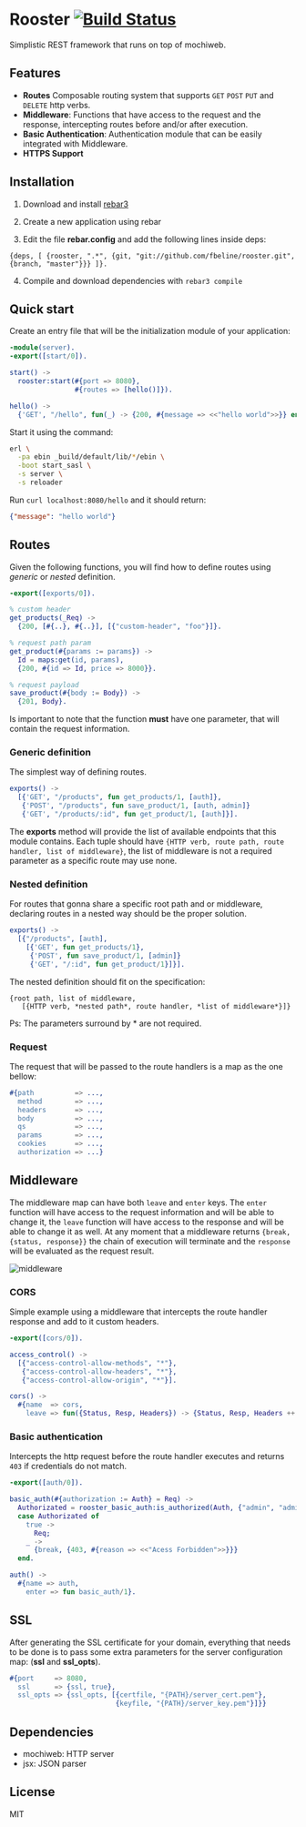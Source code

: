 # Rooster [![Build Status](https://travis-ci.org/fbeline/rooster.svg?branch=master)](https://travis-ci.org/fbeline/rooster)
Simplistic REST framework that runs on top of mochiweb.
## Features
- **Routes** Composable routing system that supports `GET` `POST` `PUT` and `DELETE` http verbs.
- **Middleware**: Functions that have access to the request and the response, intercepting routes before and/or after execution.
- **Basic Authentication**: Authentication module that can be easily integrated with Middleware.
- **HTTPS Support**

## Installation
1) Download and install [rebar3](https://www.rebar3.org/)

2) Create a new application using rebar

3) Edit the file **rebar.config** and add the following lines inside deps:

`{deps, [ {rooster, ".*", {git, "git://github.com/fbeline/rooster.git", {branch, "master"}}} ]}.`

4) Compile and download dependencies with `rebar3 compile`

## Quick start
Create an entry file that will be the initialization module of your application:

```Erlang
-module(server).
-export([start/0]).

start() ->
  rooster:start(#{port => 8080},
                #{routes => [hello()]}).

hello() ->
  {'GET', "/hello", fun(_) -> {200, #{message => <<"hello world">>}} end}.
```

Start it using the command:

```Bash
erl \
  -pa ebin _build/default/lib/*/ebin \
  -boot start_sasl \
  -s server \
  -s reloader
```

Run `curl localhost:8080/hello` and it should return:

```JSON
{"message": "hello world"}
```

## Routes
Given the following functions, you will find how to define routes using *generic* or *nested* definition.

```Erlang
-export([exports/0]).

% custom header
get_products(_Req) ->
  {200, [#{..}, #{..}], [{"custom-header", "foo"}]}.

% request path param
get_product(#{params := params}) ->
  Id = maps:get(id, params),
  {200, #{id => Id, price => 8000}}.

% request payload
save_product(#{body := Body}) ->
  {201, Body}.
```
Is important to note that the function **must** have one parameter, that will contain the request information.

### Generic definition
The simplest way of defining routes.

```Erlang
exports() ->
  [{'GET', "/products", fun get_products/1, [auth]},
   {'POST', "/products", fun save_product/1, [auth, admin]}
   {'GET', "/products/:id", fun get_product/1, [auth]}].
```

The **exports** method will provide the list of available endpoints that this module contains. Each tuple should have `{HTTP verb, route path, route handler, list of middleware}`, the list of middleware is not a required parameter as a specific route may use none.

### Nested definition
For routes that gonna share a specific root path and or middleware, declaring routes in a nested way should be the proper solution.

```Erlang
exports() ->
  [{"/products", [auth],
    [{'GET', fun get_products/1},
     {'POST', fun save_product/1, [admin]}
     {'GET', "/:id", fun get_product/1}]}].
```
The nested definition should fit on the specification:

```
{root path, list of middleware,
   [{HTTP verb, *nested path*, route handler, *list of middleware*}]}
```
Ps: The parameters surround by * are not required.

### Request
The request that will be passed to the route handlers is a map as the one bellow:

```erlang
#{path          => ...,
  method        => ...,
  headers       => ...,
  body          => ...,
  qs            => ...,
  params        => ...,
  cookies       => ...,
  authorization => ...}
```

## Middleware

The middleware map can have both `leave` and `enter` keys. The `enter` function will have access to the request information and will be able to change it, the `leave` function will have access to the response and will be able to change it as well.
At any moment that a middleware returns `{break, {status, response}}` the chain of execution will terminate and the `response` will be evaluated as the request result.

![middleware](https://user-images.githubusercontent.com/5730881/32140052-75ae38aa-bc3a-11e7-9f54-855b96390bd9.png)

### CORS
Simple example using a middleware that intercepts the route handler response and
add to it custom headers.

```Erlang
-export([cors/0]).

access_control() ->
  [{"access-control-allow-methods", "*"},
   {"access-control-allow-headers", "*"},
   {"access-control-allow-origin", "*"}].

cors() ->
  #{name  => cors,
    leave => fun({Status, Resp, Headers}) -> {Status, Resp, Headers ++ access_control()} end}.
```

### Basic authentication
Intercepts the http request before the route handler executes and returns `403` if
credentials do not match.

```erlang
-export([auth/0]).

basic_auth(#{authorization := Auth} = Req) ->
  Authorizated = rooster_basic_auth:is_authorized(Auth, {"admin", "admin"}),
  case Authorizated of
    true ->
      Req;
    _ ->
      {break, {403, #{reason => <<"Acess Forbidden">>}}}
  end.

auth() ->
  #{name => auth,
    enter => fun basic_auth/1}.
```

## SSL
After generating the SSL certificate for your domain, everything that needs to be done is to pass some extra parameters for the server configuration map: (**ssl** and **ssl_opts**).

```Erlang
#{port     => 8080,
  ssl      => {ssl, true},
  ssl_opts => {ssl_opts, [{certfile, "{PATH}/server_cert.pem"},
                          {keyfile, "{PATH}/server_key.pem"}]}}
```

## Dependencies
- mochiweb: HTTP server
- jsx: JSON parser

## License
MIT
